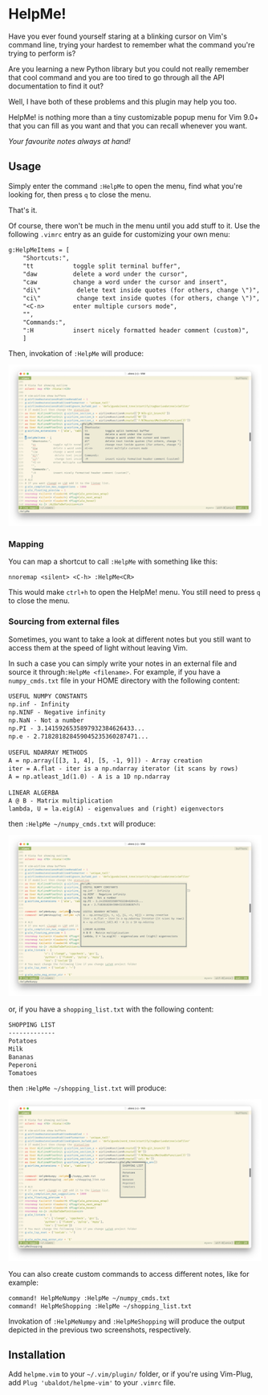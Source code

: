 # HelpMe!

Have you ever found yourself staring at a blinking cursor on Vim's command line, trying your hardest to remember what the command you're trying to perform is?

Are you learning a new Python library but you could not really remember that cool command and you are too tired to go through all the API documentation to find it out?

Well, I have both of these problems and this plugin may help you too.

HelpMe! is nothing more than a tiny customizable popup menu for Vim 9.0+ that you can fill as you want and that you can recall whenever you want.

*Your favourite notes always at hand!*

## Usage
Simply enter the command `:HelpMe` to open the menu, find what you're looking for, then press `q` to close the menu. 

That's it.

Of course, there won't be much in the menu until you add stuff to it. Use the following `.vimrc` entry as an guide for customizing your own menu:

``` 
g:HelpMeItems = [
    "Shortcuts:",
    "tt           toggle split terminal buffer",
    "daw          delete a word under the cursor",
    "caw          change a word under the cursor and insert",
    "di\"          delete text inside quotes (for others, change \")",
    "ci\"          change text inside quotes (for others, change \")",
    "<C-n>        enter multiple cursors mode",
    "",
    "Commands:",
    ":H           insert nicely formatted header comment (custom)",
    ]
```
Then, invokation of `:HelpMe` will produce:

![helpme](/helpme_preview.png)


### Mapping

You can map a shortcut to call `:HelpMe` with something like this:
```
nnoremap <silent> <C-h> :HelpMe<CR>
```

This would make `ctrl+h` to open the HelpMe! menu.
You still need to press `q` to close the menu.



### Sourcing from external files
Sometimes, you want to take a look at different notes but you still want to access them at the speed of light without leaving Vim. 

In such a case you can simply write your notes in an external file and source it through`:HelpMe <filename>`.
For example, if you have a `numpy_cmds.txt` file in your HOME directory with the following content:

```
USEFUL NUMPY CONSTANTS
np.inf - Infinity
np.NINF - Negative infinity
np.NaN - Not a number
np.PI - 3.1415926535897932384626433...
np.e - 2.718281828459045235360287471...

USEFUL NDARRAY METHODS
A = np.array([[3, 1, 4], [5, -1, 9]]) - Array creation
iter = A.flat - iter is a np.ndarray iterator (it scans by rows)
A = np.atleast_1d(1.0) - A is a 1D np.ndarray

LINEAR ALGERBA
A @ B - Matrix multiplication
lambda, U = la.eig(A) - eigenvalues and (right) eigenvectors
```

then `:HelpMe ~/numpy_cmds.txt` will produce:


![helpme](/numpy_preview.png)

or, if you have a `shopping_list.txt` with the following content:

```
SHOPPING LIST
-------------
Potatoes
Milk
Bananas
Peperoni
Tomatoes
```

then `:HelpMe ~/shopping_list.txt` will produce:

![helpme](/shopping_list_preview.png)

You can also create custom commands to access different notes, like for example:

```
command! HelpMeNumpy :HelpMe ~/numpy_cmds.txt
command! HelpMeShopping :HelpMe ~/shopping_list.txt
```
Invokation of `:HelpMeNumpy` and `:HelpMeShopping` will produce the output depicted in the previous two screenshots, respectively.



## Installation
Add `helpme.vim` to your `~/.vim/plugin/` folder, or if you're using Vim-Plug, add `Plug 'ubaldot/helpme-vim'` to your `.vimrc` file.

